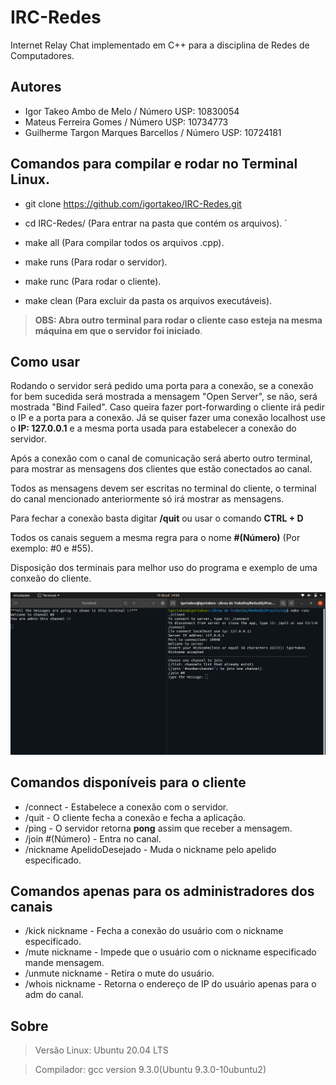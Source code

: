 # IRC-Redes
Internet Relay Chat implementado em C++ para a disciplina de Redes de Computadores. 

## Autores
- Igor Takeo Ambo de Melo / Número USP: 10830054
- Mateus Ferreira Gomes / Número USP: 10734773
- Guilherme Targon Marques Barcellos / Número USP: 10724181

## Comandos para compilar e rodar no Terminal Linux.
- git clone https://github.com/igortakeo/IRC-Redes.git

- cd IRC-Redes/ (Para entrar na pasta que contém os arquivos).
´
- make all (Para compilar todos os arquivos .cpp).

- make runs (Para rodar o servidor).

- make runc (Para rodar o cliente).

- make clean (Para excluir da pasta os arquivos executáveis).

> **OBS: Abra outro terminal para rodar o cliente caso esteja na mesma máquina em que o servidor foi iniciado**.

## Como usar
Rodando o servidor será pedido uma porta para a conexão, se a conexão for bem sucedida será mostrada a mensagem "Open Server", se não, será mostrada "Bind Failed".
Caso queira fazer port-forwarding o cliente irá pedir o IP e a porta para a conexão. Já se quiser fazer uma conexão localhost use o **IP: 127.0.0.1** e a mesma porta usada para estabelecer a conexão do servidor.

Após a conexão com o canal de comunicação será aberto outro terminal, para mostrar as mensagens dos clientes que estão conectados ao canal.

Todos as mensagens devem ser escritas no terminal do cliente, o terminal do canal mencionado anteriormente só irá mostrar as mensagens.

Para fechar a conexão basta digitar **/quit** ou usar o comando **CTRL + D**

Todos os canais seguem a mesma regra para o nome **#(Número)** (Por exemplo: #0 e #55).

Disposição dos terminais para melhor uso do programa e exemplo de uma conxeão do cliente.

<img src="img/redes-img-0.png">

## Comandos disponíveis para o cliente
- /connect - Estabelece a conexão com o servidor.
- /quit - O cliente fecha a conexão e fecha a aplicação.
- /ping - O servidor retorna **pong** assim que receber a mensagem.
- /join #(Número) - Entra no canal.
- /nickname ApelidoDesejado - Muda o nickname pelo apelido especificado.

## Comandos apenas para os administradores dos canais
- /kick nickname - Fecha a conexão do usuário com o nickname especificado.
- /mute nickname - Impede que o usuário com o nickname especificado mande mensagem.
- /unmute nickname - Retira o mute do usuário.
- /whois nickname - Retorna o endereço de IP do usuário apenas para o adm do canal.

## Sobre
> Versão Linux: Ubuntu 20.04 LTS

> Compilador: gcc version 9.3.0(Ubuntu 9.3.0-10ubuntu2)
